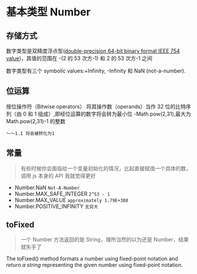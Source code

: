 # 基本类型 Number

## 存储方式

数字类型是双精度浮点型([double-precision 64-bit binary format IEEE 754 value](https://developer.mozilla.org/en-US/docs/Web/JavaScript/Data_structures#Number_type))，其值的范围在 -(2 的 53 次方-1) 和 2 的 53 次方-1 之间

数字类型有三个 symbolic values:+Infinity, -Infinity 和 NaN (not-a-number).

## 位运算

按位操作符（Bitwise operators） 将其操作数（operands）当作 32 位的比特序列（由 0 和 1 组成）,即经位运算的数字将会转为最小位 -Math.pow(2,31),最大为 Math.pow(2,31)-1 的整数

`～～1.1 将会被转化为1`

## 常量

> 有些时候你会面临给一个变量初始化的情况，比起直接赋值一个具体的数，调用 js 本身的 API 我就觉得更好

- Number.NaN `Not-A-Number`
- Number.MAX_SAFE_INTEGER `2^53 - 1`
- Number.MAX_VALUE `approximately 1.79E+308`
- Number.POSITIVE_INFINITY `无穷大`

## toFixed

> 一个 Number 方法返回的是 String，理所当然的以为还是 Number，结果就失手了

The toFixed() method formats a number using fixed-point notation and _return a string_ representing the given number using fixed-point notation.
